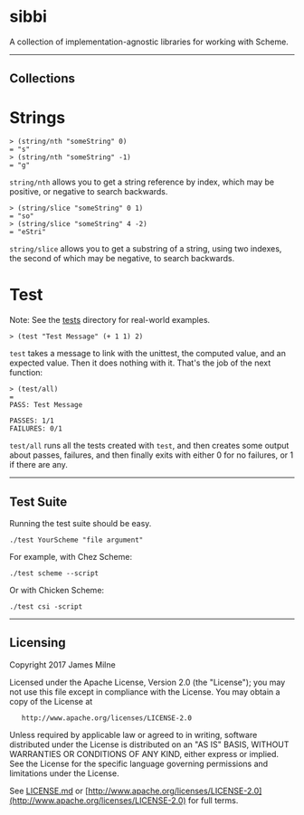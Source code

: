 # sibbi

A collection of implementation-agnostic libraries for working with Scheme.

---

## Collections

# Strings

```
> (string/nth "someString" 0)
= "s"
> (string/nth "someString" -1)
= "g"
```

```string/nth``` allows you to get a string reference by index, which may be positive, or negative to search backwards.

```
> (string/slice "someString" 0 1)
= "so"
> (string/slice "someString" 4 -2)
= "eStri"
```

```string/slice``` allows you to get a substring of a string, using two indexes, the second of which may be negative, to search backwards.

# Test

Note: See the [tests](tests) directory for real-world examples.

```
> (test "Test Message" (+ 1 1) 2)
```

```test``` takes a message to link with the unittest, the computed value, and an expected value. Then it does nothing with it. That's the job of the next function:

```
> (test/all)
=
PASS: Test Message

PASSES: 1/1
FAILURES: 0/1
```

```test/all``` runs all the tests created with ```test```, and then creates some output about passes, failures, and then finally exits with either 0 for no failures, or 1 if there are any.

---

## Test Suite

Running the test suite should be easy.

```
./test YourScheme "file argument"
```

For example, with Chez Scheme:

```
./test scheme --script
```

Or with Chicken Scheme:

```
./test csi -script
```

---

## Licensing

   Copyright 2017 James Milne

   Licensed under the Apache License, Version 2.0 (the "License");
   you may not use this file except in compliance with the License.
   You may obtain a copy of the License at

       http://www.apache.org/licenses/LICENSE-2.0

   Unless required by applicable law or agreed to in writing, software
   distributed under the License is distributed on an "AS IS" BASIS,
   WITHOUT WARRANTIES OR CONDITIONS OF ANY KIND, either express or implied.
   See the License for the specific language governing permissions and
   limitations under the License.

See [LICENSE.md](LICENSE.md) or [http://www.apache.org/licenses/LICENSE-2.0](http://www.apache.org/licenses/LICENSE-2.0) for full terms.
